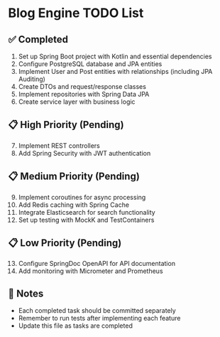 # Blog Engine TODO List

## ✅ Completed
1. Set up Spring Boot project with Kotlin and essential dependencies
2. Configure PostgreSQL database and JPA entities
3. Implement User and Post entities with relationships (including JPA Auditing)
4. Create DTOs and request/response classes
5. Implement repositories with Spring Data JPA
6. Create service layer with business logic

## 📋 High Priority (Pending)
7. Implement REST controllers
8. Add Spring Security with JWT authentication

## 📋 Medium Priority (Pending)
9. Implement coroutines for async processing
10. Add Redis caching with Spring Cache
11. Integrate Elasticsearch for search functionality
12. Set up testing with MockK and TestContainers

## 📋 Low Priority (Pending)
13. Configure SpringDoc OpenAPI for API documentation
14. Add monitoring with Micrometer and Prometheus

## 📝 Notes
- Each completed task should be committed separately
- Remember to run tests after implementing each feature
- Update this file as tasks are completed